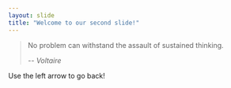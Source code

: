 ```yaml
---
layout: slide
title: "Welcome to our second slide!"
---
```

>No problem can withstand the assault of sustained thinking.
>
> -- <cite>Voltaire</cite>

Use the left arrow to go back!

